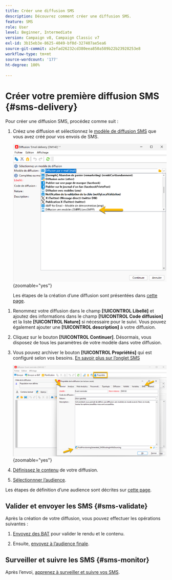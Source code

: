 ```yaml
---
title: Créer une diffusion SMS
description: Découvrez comment créer une diffusion SMS.
feature: SMS
role: User
level: Beginner, Intermediate
version: Campaign v8, Campaign Classic v7
exl-id: 3b15eb3e-8625-4049-bf0d-327407ae5ea6
source-git-commit: a2efad26232cd380eea850a589b22b23928253e8
workflow-type: tm+mt
source-wordcount: '177'
ht-degree: 100%

---
```


# Créer votre première diffusion SMS {#sms-delivery}

Pour créer une diffusion SMS, procédez comme suit :

1. Créez une diffusion et sélectionnez le [modèle de diffusion SMS](sms-mid-sourcing.md#sms-delivery-template) que vous avez créé pour vos envois de SMS.

   ![](assets/sms_create.png){zoomable="yes"}

   Les étapes de la création d’une diffusion sont présentées dans [cette page](../../start/create-message.md).

<!-- * For standalone instance,  [learn more here](sms-standalone-instance.md#sms-delivery-template).
* For mid-sourcing infrastructure, -->

1. Renommez votre diffusion dans le champ **[!UICONTROL Libellé]** et ajoutez des informations dans le champ **[!UICONTROL Code diffusion]** et la liste **[!UICONTROL Nature]** si nécessaire pour le suivi. Vous pouvez également ajouter une **[!UICONTROL description]** à votre diffusion.

1. Cliquez sur le bouton **[!UICONTROL Continuer]**. Désormais, vous disposez de tous les paramètres de votre modèle dans votre diffusion.

1. Vous pouvez archiver le bouton **[!UICONTROL Propriétés]** qui est configuré selon vos besoins. [En savoir plus sur l’onglet SMS](sms-delivery-settings.md#sms-tab)

   ![](assets/sms_settings.png){zoomable="yes"}

1. [Définissez le contenu](sms-content.md) de votre diffusion.

1. [Sélectionnner l’audience](sms-audience.md).

Les étapes de définition d’une audience sont décrites sur [cette page](../../audiences/create-audiences.md).

## Valider et envoyer les SMS {#sms-validate}

Après la création de votre diffusion, vous pouvez effectuer les opérations suivantes :

1. [Envoyez des BAT](sms-proofs.md) pour valider le rendu et le contenu.

1. Ensuite, [envoyez à l’audience finale](sms-send.md).

## Surveiller et suivre les SMS {#sms-monitor}

Après l’envoi, [apprenez à surveiller et suivre vos SMS](sms-monitor.md).
